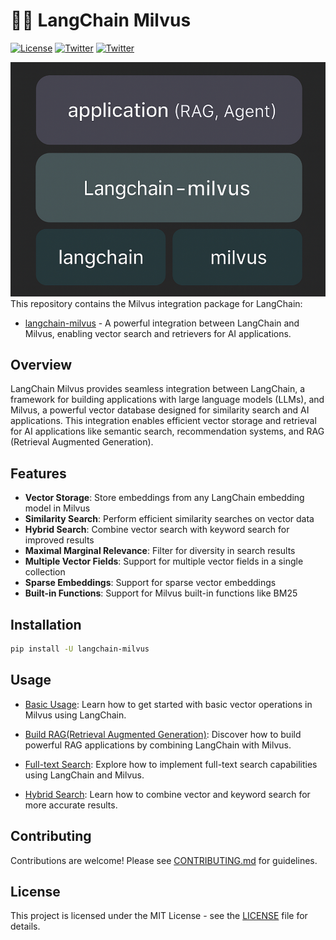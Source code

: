 # 🦜️🔗 LangChain Milvus

[![License](https://img.shields.io/badge/License-MIT-blue.svg)](https://opensource.org/licenses/MIT)
[![Twitter](https://img.shields.io/twitter/url/https/twitter.com/LangChainAI.svg?style=social&label=Follow%20%40LangChain)](https://x.com/LangChainAI)
[![Twitter](https://img.shields.io/twitter/url/https/twitter.com/milvusio.svg?style=social&label=Follow%20%40Milvus)](https://x.com/milvusio)

![alt text](readme_img.png)
This repository contains the Milvus integration package for LangChain:

- [langchain-milvus](https://pypi.org/project/langchain-milvus/) - A powerful integration between LangChain and Milvus, enabling vector search and retrievers for AI applications.

## Overview

LangChain Milvus provides seamless integration between LangChain, a framework for building applications with large language models (LLMs), and Milvus, a powerful vector database designed for similarity search and AI applications. This integration enables efficient vector storage and retrieval for AI applications like semantic search, recommendation systems, and RAG (Retrieval Augmented Generation).

## Features

- **Vector Storage**: Store embeddings from any LangChain embedding model in Milvus
- **Similarity Search**: Perform efficient similarity searches on vector data
- **Hybrid Search**: Combine vector search with keyword search for improved results
- **Maximal Marginal Relevance**: Filter for diversity in search results
- **Multiple Vector Fields**: Support for multiple vector fields in a single collection
- **Sparse Embeddings**: Support for sparse vector embeddings
- **Built-in Functions**: Support for Milvus built-in functions like BM25



## Installation

```bash
pip install -U langchain-milvus
```

## Usage
- [Basic Usage](https://milvus.io/docs/basic_usage_langchain.md): Learn how to get started with basic vector operations in Milvus using LangChain.

- [Build RAG(Retrieval Augmented Generation)](https://milvus.io/docs/integrate_with_langchain.md): Discover how to build powerful RAG applications by combining LangChain with Milvus.

- [Full-text Search](https://milvus.io/docs/full_text_search_with_langchain.md): Explore how to implement full-text search capabilities using LangChain and Milvus.

- [Hybrid Search](https://milvus.io/docs/milvus_hybrid_search_retriever.md): Learn how to combine vector and keyword search for more accurate results.



## Contributing

Contributions are welcome! Please see [CONTRIBUTING.md](CONTRIBUTING.md) for guidelines.

## License

This project is licensed under the MIT License - see the [LICENSE](LICENSE) file for details.
